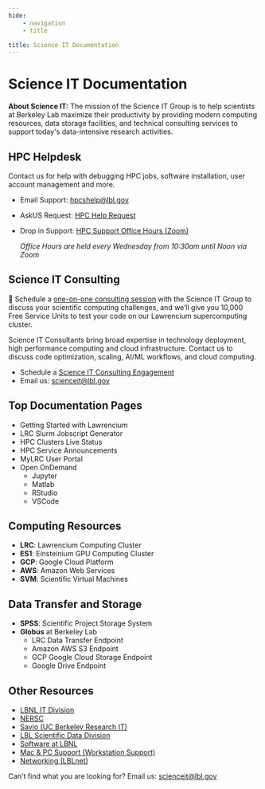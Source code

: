 ```yaml
---
hide:
    - navigation
    - title

title: Science IT Documentation
---
```


# **Science IT Documentation**

<div class="md-mission">
<strong>About Science IT:</strong> The mission of the Science IT Group is to help scientists at Berkeley Lab maximize their productivity by providing modern computing resources, data storage facilities, and technical consulting services to support today's data-intensive research activities.
</div>

## **HPC Helpdesk**

Contact us for help with debugging HPC jobs, software installation, user account management and more.

- Email Support: <a href="mailto:hpcshelp@lbl.gov">hpcshelp@lbl.gov</a>
- AskUS Request: <a href="https://lbl.servicenowservices.com/lbl/service_description.do?sysparm_svcdescid=b745a27cdb24360087de72840f9619cc">HPC Help Request</a>

- Drop in Support: <a href="https://go.lbl.gov/scienceit-officehours-zoom">HPC Support Office Hours (Zoom)</a>

    *Office Hours are held every Wednesday from 10:30am until Noon via Zoom*


## **Science IT Consulting**

<div class="news">
    📣 Schedule a <a href="https://go.lbl.gov/scienceit">one-on-one consulting session</a> with the Science IT Group to discuss your scientific computing challenges, and we’ll give you 10,000 Free Service Units to test your code on our Lawrencium supercomputing cluster.
</div>

Science IT Consultants bring broad expertise in technology deployment, high performance computing and cloud infrastructure.
Contact us to discuss code optimization, scaling, AI/ML workflows, and cloud computing.

- Schedule a <a href="https://go.lbl.gov/scienceit">Science IT Consulting Engagement</a>
- Email us: <a href="mailto:scienceit@lbl.gov">scienceit@lbl.gov</a>

## **Top Documentation Pages**

- Getting Started with Lawrencium
- LRC Slurm Jobscript Generator
- HPC Clusters Live Status
- HPC Service Announcements
- MyLRC User Portal
- Open OnDemand
    - Jupyter
    - Matlab
    - RStudio
    - VSCode

## **Computing Resources**

- **LRC**: Lawrencium Computing Cluster
- **ES1**: Einsteinium GPU Computing Cluster
- **GCP**: Google Cloud Platform
- **AWS**: Amazon Web Services
- **SVM**: Scientific Virtual Machines

## **Data Transfer and Storage**

- **SPSS**: Scientific Project Storage System
- **Globus** at Berkeley Lab
    - LRC Data Transfer Endpoint
    - Amazon AWS S3 Endpoint
    - GCP Google Cloud Storage Endpoint
    - Google Drive Endpoint

## **Other Resources**

- [LBNL IT Division](https://it.lbl.gov)
- [NERSC](https://nersc.lbl.gov)
- [Savio (UC Berkeley Research IT)](https://researchit.berkeley.edu)
- [LBL Scientific Data Division](https://crd.lbl.gov/divisions/scidata)
- [Software at LBNL](https://software.lbl.gov/)
- [Mac & PC Support (Workstation Support)](https://it.lbl.gov/group/it-support-services/workstation-support/)
- [Networking (LBLnet)](https://it.lbl.gov/service/networking/)

Can't find what you are looking for? Email us: <a href="mailto:scienceit@lbl.gov">scienceit@lbl.gov</a>